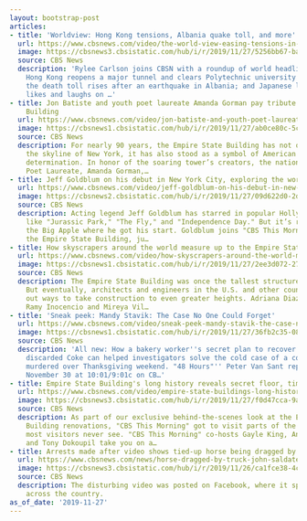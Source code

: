 ```yaml
---
layout: bootstrap-post
articles:
- title: 'Worldview: Hong Kong tensions, Albania quake toll, and more'
  url: https://www.cbsnews.com/video/the-world-view-easing-tensions-in-hong-kong-rising-death-toll-in-albania-foldable-earthquake-helmets-in-japan/
  image: https://cbsnews3.cbsistatic.com/hub/i/r/2019/11/27/5256bb67-ba37-463e-a7f8-d35389ef4948/thumbnail/1200x630/ed033b78e89438e058f50604da333f49/cbsn-fusion-the-world-view-easing-tensions-in-hong-kong-rising-death-toll-in-albania-foldable-earthquake-helmets-in.jpg
  source: CBS News
  description: 'Rylee Carlson joins CBSN with a roundup of world headlines from London:
    Hong Kong reopens a major tunnel and clears Polytechnic university following protests;
    the death toll rises after an earthquake in Albania; and Japanese lawmakers got
    likes and laughs on …'
- title: Jon Batiste and youth poet laureate Amanda Gorman pay tribute to Empire State
    Building
  url: https://www.cbsnews.com/video/jon-batiste-and-youth-poet-laureate-amanda-gorman-pay-tribute-to-empire-state-building/
  image: https://cbsnews1.cbsistatic.com/hub/i/r/2019/11/27/ab0ce80c-5cb0-4d67-b5ce-4ed866b64744/thumbnail/1200x630/44e895bbc8e82af0f4f676bb261e0769/1127-ctm-gormanandbatiste-1985223-640x360.jpg
  source: CBS News
  description: For nearly 90 years, the Empire State Building has not only defined
    the skyline of New York, it has also stood as a symbol of American ingenuity and
    determination. In honor of the soaring tower’s creators, the nations first Youth
    Poet Laureate, Amanda Gorman,…
- title: Jeff Goldblum on his debut in New York City, exploring the world in new show
  url: https://www.cbsnews.com/video/jeff-goldblum-on-his-debut-in-new-york-city-exploring-the-world-in-new-show/
  image: https://cbsnews2.cbsistatic.com/hub/i/r/2019/11/27/09d622d0-2d21-439e-8f33-713823382112/thumbnail/1200x630/dff5e49775a3662fc71ec56ed0c1c982/1127-ctm-jeffgoldblum-1985215-640x360.jpg
  source: CBS News
  description: Acting legend Jeff Goldblum has starred in popular Hollywood movies
    like "Jurassic Park," "The Fly," and "Independence Day." But it’s right here in
    the Big Apple where he got his start. Goldblum joins "CBS This Morning" from atop
    the Empire State Building, ju…
- title: How skyscrapers around the world measure up to the Empire State Building
  url: https://www.cbsnews.com/video/how-skyscrapers-around-the-world-measure-up-to-the-empire-state-building/
  image: https://cbsnews1.cbsistatic.com/hub/i/r/2019/11/27/2ee3d072-2735-4296-953b-3228f8449b91/thumbnail/1200x630/b88a7cef8b2311593c13efc18c332276/1127-ctm-skyscraperroundup-1985192-640x360.jpg
  source: CBS News
  description: The Empire State Building was once the tallest structure on earth.
    But eventually, architects and engineers in the U.S. and other countries figured
    out ways to take construction to even greater heights. Adriana Diaz, Imtiaz Tyab,
    Ramy Inocencio and Mireya Vil…
- title: 'Sneak peek: Mandy Stavik: The Case No One Could Forget'
  url: https://www.cbsnews.com/video/sneak-peek-mandy-stavik-the-case-no-one-could-forget/
  image: https://cbsnews1.cbsistatic.com/hub/i/r/2019/11/27/36fb2c35-08da-4a50-bea5-3dae7d47f300/thumbnail/1200x630/ab879c148567e35adfd08ec69b6fce55/stavik-sneakpeek-new-1984582-640x360.jpg
  source: CBS News
  description: 'All new: How a bakery worker''s secret plan to recover DNA from a
    discarded Coke can helped investigators solve the cold case of a college student
    murdered over Thanksgiving weekend. "48 Hours"'' Peter Van Sant reports Saturday,
    November 30 at 10:01/9:01c on CB…'
- title: Empire State Building's long history reveals secret floor, timeless views
  url: https://www.cbsnews.com/video/empire-state-buildings-long-history-reveals-secret-floor-timeless-views/
  image: https://cbsnews3.cbsistatic.com/hub/i/r/2019/11/27/f0d47cca-9a87-4fa3-9ff0-a526bab34574/thumbnail/1200x630/5ad9ce229b715b28b37d9b304e2ee97f/1127-ctm-esbsecrets-ctmanchors-1985178-640x360.jpg
  source: CBS News
  description: As part of our exclusive behind-the-scenes look at the Empire State
    Building renovations, "CBS This Morning" got to visit parts of the building that
    most visitors never see. "CBS This Morning" co-hosts Gayle King, Anthony Mason
    and Tony Dokoupil take you on a…
- title: Arrests made after video shows tied-up horse being dragged by truck
  url: https://www.cbsnews.com/news/horse-dragged-by-truck-john-saldate-amber-saldate-arrested-video-animal-abuse-grand-county-colorado/
  image: https://cbsnews3.cbsistatic.com/hub/i/r/2019/11/26/ca1fce38-4cde-4ed9-a3bf-f3a17bd025ff/thumbnail/1200x630/40411133e16438c940e3749e17e92218/screen-shot-2019-11-26-at-10-48-13-am.png
  source: CBS News
  description: The disturbing video was posted on Facebook, where it sparked outrage
    across the country.
as_of_date: '2019-11-27'
---
```


